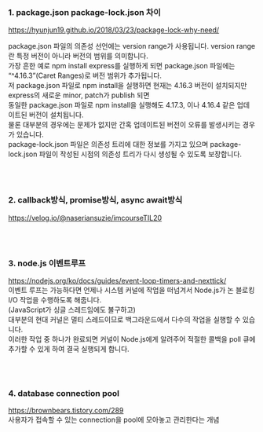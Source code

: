 ### 1. package.json package-lock.json 차이

https://hyunjun19.github.io/2018/03/23/package-lock-why-need/

package.json 파일의 의존성 선언에는 version range가 사용됩니다. version range란 특정 버전이 아니라 버전의 범위를 의미합니다. <br>
가장 흔한 예로 npm install express를 실행하게 되면 package.json 파일에는 “^4.16.3”(Caret Ranges)로 버전 범위가 추가됩니다. <br>
저 package.json 파일로 npm install을 실행하면 현재는 4.16.3 버전이 설치되지만 express의 새로운 minor, patch가 publish 되면  <br>
동일한 package.json 파일로 npm install을 실행해도 4.17.3, 이나 4.16.4 같은 업데이트된 버전이 설치됩니다. <br>
물론 대부분의 경우에는 문제가 없지만 간혹 업데이트된 버전이 오류를 발생시키는 경우가 있습니다. <br>
package-lock.json 파일은 의존성 트리에 대한 정보를 가지고 있으며 package-lock.json 파일이 작성된 시점의 의존성 트리가 다시 생성될 수 있도록 보장합니다. <br>

<br><br>

### 2. callback방식, promise방식, async await방식

https://velog.io/@naseriansuzie/imcourseTIL20

<br><br>

### 3. node.js 이벤트루프

https://nodejs.org/ko/docs/guides/event-loop-timers-and-nexttick/
<br>
이벤트 루프는 가능하다면 언제나 시스템 커널에 작업을 떠넘겨서 Node.js가 논 블로킹 I/O 작업을 수행하도록 해줍니다. <br>
(JavaScript가 싱글 스레드임에도 불구하고) <br>
대부분의 현대 커널은 멀티 스레드이므로 백그라운드에서 다수의 작업을 실행할 수 있습니다. <br>
이러한 작업 중 하나가 완료되면 커널이 Node.js에게 알려주어 적절한 콜백을 poll 큐에 추가할 수 있게 하여 결국 실행되게 합니다. <br>

<br><br>


### 4. database connection pool

https://brownbears.tistory.com/289
<br>
사용자가 접속할 수 있는 connection을 pool에 모아놓고 관리한다는 개념

<br><br>
